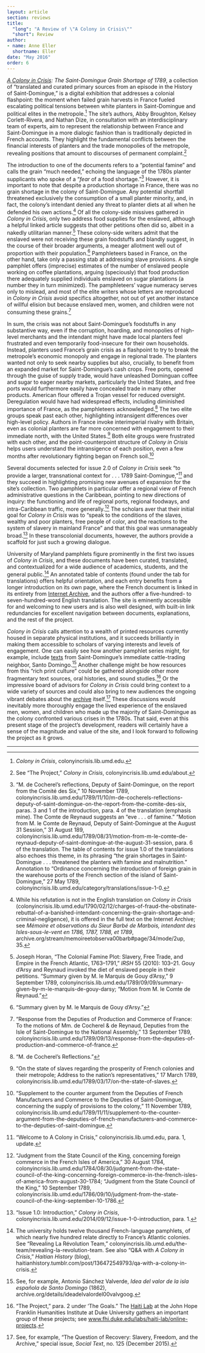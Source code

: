 ```yaml
---
layout: article
section: reviews
title: 
  "long": "A Review of \"A Colony in Crisis\""
  "short": Review
author: 
- name: Anne Eller
  shortname: Eller
date: "May 2016"
order: 6
---
```


[*A Colony in Crisis*](https://colonyincrisis.lib.umd.edu/)*: The
Saint-Domingue Grain Shortage of 1789*, a collection of “translated and
curated primary sources from an episode in the History of
Saint-Domingue,” is a digital exhibition that addresses a colonial
flashpoint: the moment when failed grain harvests in France fueled
escalating political tensions between white planters in Saint-Domingue
and political elites in the metropole.[^1] The site’s authors, Abby
Broughton, Kelsey Corlett-Rivera, and Nathan Dize, in consultation with
an interdisciplinary team of experts, aim to represent the relationship
between France and Saint-Domingue in a more dialogic fashion than is
traditionally depicted in French accounts. They highlight the
fundamental conflicts between the financial interests of planters and
the trade monopolies of the metropole, revealing positions that amount
to discourses of permanent complaint.[^2]

The introduction to one of the documents refers to a “potential famine”
and calls the grain “much needed,” echoing the language of the 1780s
planter supplicants who spoke of a “*fear* of a food shortage.”[^3]
However, it is important to note that despite a production shortage in
France, there was no grain shortage in the colony of Saint-Domingue. Any
potential shortfall threatened exclusively the consumption of a small
planter minority, and, in fact, the colony’s intendant denied any threat
to planter diets at all when he defended his own actions.[^4] Of all the
colony-side missives gathered in *Colony in Crisis*, only two address
food supplies for the enslaved, although a helpful linked article
suggests that other petitions often did so, albeit in a nakedly
utilitarian manner.[^5] These colony-side writers admit that the
enslaved were not receiving these grain foodstuffs and blandly suggest,
in the course of their broader arguments, a meager allotment well out of
proportion with their population.[^6] Pamphleteers based in France, on
the other hand, take only a passing stab at addressing slave provisions.
A single pamphlet offers (imprecise) estimates of the number of enslaved
people working on coffee plantations, arguing (speciously) that food
production there adequately supplied individuals enslaved on sugar
plantations (a number they in turn minimized). The pamphleteers’ vague
numeracy serves only to mislead, and most of the elite writers whose
letters are reproduced in *Colony in Crisis* avoid specifics altogether,
not out of yet another instance of willful elision but because enslaved
men, women, and children were not consuming these grains.[^7]

In sum, the crisis was not about Saint-Domingue’s foodstuffs in any
substantive way, even if the corruption, hoarding, and monopolies of
high-level merchants and the intendant might have made local planters
feel frustrated and even temporarily food-insecure for their own
households. Instead, planters used France’s grain crisis as a flashpoint
to try to break the metropole’s economic monopoly and engage in regional
trade. The planters wanted not only to seek nearby supplies but also,
crucially, to benefit from an expanded market for Saint-Domingue’s cash
crops. Free ports, opened through the guise of supply trade, would have
unleashed Dominguan coffee and sugar to eager nearby markets,
particularly the United States, and free ports would furthermore easily
have concealed trade in many other products. American flour offered a
Trojan vessel for reduced oversight. Deregulation would have had
widespread effects, including diminished importance of France, as the
pamphleteers acknowledged.[^8] The two elite groups speak past each
other, highlighting intransigent differences over high-level policy.
Authors in France invoke interimperial rivalry with Britain, even as
colonial planters are far more concerned with engagement to their
immediate north, with the United States.[^9] Both elite groups were
frustrated with each other, and the point-counterpoint structure of
*Colony in Crisis* helps users understand the intransigence of each
position, even a few months after revolutionary fighting began on French
soil.[^10]

Several documents selected for issue 2.0 of *Colony in Crisis* seek “to
provide a larger, transnational context for . . . 1789
Saint-Domingue,”[^11] and they succeed in highlighting promising new
avenues of expansion for the site’s collection. Two pamphlets in
particular offer a regional view of French administrative questions in
the Caribbean, pointing to new directions of inquiry: the functioning
and life of regional ports, regional foodways, and intra-Caribbean
traffic, more generally.[^12] The scholars aver that their initial goal
for *Colony in Crisis* was to “speak to the conditions of the slaves,
wealthy and poor planters, free people of color, and the reactions to
the system of slavery in mainland France” and that this goal was
unmanageably broad.[^13] In these transcolonial documents, however, the
authors provide a scaffold for just such a growing dialogue.

University of Maryland pamphlets figure prominently in the first two
issues of *Colony in Crisis*, and these documents have been curated,
translated, and contextualized for a wide audience of academics,
students, and the general public.[^14] An annotated table of contents
(found under the tab for translations) offers helpful orientation, and
each entry benefits from a longer introduction on its own page, where
the French document is linked in its entirety from [Internet
Archive](https://archive.org/index.php), and the authors offer a
five-hundred- to seven-hundred-word English translation. The site is
eminently accessible for and welcoming to new users and is also well
designed, with built-in link redundancies for excellent navigation
between documents, explanations, and the rest of the project.

*Colony in Crisis* calls attention to a wealth of printed resources
currently housed in separate physical institutions, and it succeeds
brilliantly in making them accessible to scholars of varying interests
and levels of engagement. One can easily see how another pamphlet series
might, for example, include
[texts](https://archive.org/details/ideadelvalordel00valvgoog) from
Saint-Domingue’s immediate cattle-trading neighbor, Santo Domingo.[^15]
Another challenge might be how resources from this “rich print culture”
could be gathered alongside other more fragmentary text sources, oral
histories, and sound studies.[^16] Or the impressive board of advisors
for *Colony in Crisis* could bring context to a wide variety of sources
and could also bring to new audiences the ongoing vibrant debates about
the [archive](http://socialtext.dukejournals.org/content/33/4_125.toc)
itself.[^17] These discussions would inevitably more thoroughly engage
the lived experience of the enslaved men, women, and children who made
up the majority of Saint-Domingue as the colony confronted various
crises in the 1780s. That said, even at this present stage of the
project’s development, readers will certainly have a sense of the
magnitude and value of the site, and I look forward to following the
project as it grows.

---

[^1]: *Colony in Crisis*, colonyincrisis.lib.umd.edu.

[^2]: See “The Project,” *Colony in Crisis*,
    colonyincrisis.lib.umd.edu/about.

[^3]: “M. de Cocherel’s reflections, Deputy of Saint-Domingue, on the
    report from the Comité des Six,” 10 November 1789,
    colonyincrisis.lib.umd.edu/1789/11/10/m-de-cocherels-reflections-deputy-of-saint-domingue-on-the-report-from-the-comite-des-six,
    paras. 3 and 1 of the introduction, para. 4 of the translation
    (emphasis mine). The Comte de Reynaud suggests an “eve . . . of
    famine.” “Motion from M. le Comte de Reynaud, Deputy of
    Saint-Domingue at the August 31 Session,” 31 August 189,
    colonyincrisis.lib.umd.edu/1789/08/31/motion-from-m-le-comte-de-reynaud-deputy-of-saint-domingue-at-the-august-31-session,
    para. 6 of the translation. The table of contents for issue 1.0 of
    the translations also echoes this theme, in its phrasing “the grain
    shortages in Saint-Domingue . . . threatened the planters with
    famine and malnutrition.” Annotation to “Ordinance concerning the
    introduction of foreign grain in the warehouse ports of the French
    section of the island of Saint-Domingue,” 27 May 1789,
    colonyincrisis.lib.umd.edu/category/translations/issue-1-0.

[^4]: While his refutation is not in the English translation on *Colony
    in Crisis*
    (colonyincrisis.lib.umd.edu/1790/02/12/charges-of-fraud-the-obstinate-rebuttal-of-a-banished-intendant-concerning-the-grain-shortage-and-criminal-negligence),
    it is offered in the full text on the Internet Archive; see *Mémoire
    et observations du Sieur Barbé de Marbois, intendant des
    Isles-sous-le-vent en 1786, 1787, 1788, et 1789*,
    archive.org/stream/memoireetobserva00barb\#page/34/mode/2up, 35.

[^5]: Joseph Horan, “The Colonial Famine Plot: Slavery, Free Trade, and
    Empire in the French Atlantic, 1763–1791,” *IRSH* 55 (2010): 103–21.
    Gouy d’Arsy and Reynaud invoked the diet of enslaved people in their
    petitions. “Summary given by M. le Marquis de Gouy d’Arsy,” 9
    September 1789,
    colonyincrisis.lib.umd.edu/1789/09/09/summary-given-by-m-le-marquis-de-gouy-darsy;
    “Motion from M. le Comte de Reynaud.”

[^6]: “Summary given by M. le Marquis de Gouy d’Arsy.”

[^7]: “Response from the Deputies of Production and Commerce of France:
    To the motions of Mm. de Cocherel & de Reynaud, Deputies from the
    Isle of Saint-Domingue to the National Assembly,” 13 September 1789,
    colonyincrisis.lib.umd.edu/1789/09/13/response-from-the-deputies-of-production-and-commerce-of-france.

[^8]: “M. de Cocherel’s Reflections.”

[^9]: “On the state of slaves regarding the prosperity of French
    colonies and their metropole; Address to the nation’s
    representatives,” 17 March 1789,
    colonyincrisis.lib.umd.edu/1789/03/17/on-the-state-of-slaves.

[^10]: “Supplement to the counter argument from the Deputies of French
    Manufacturers and Commerce to the Deputies of Saint-Domingue,
    concerning the supply of provisions to the colony,” 11 November
    1789,
    colonyincrisis.lib.umd.edu/1789/11/11/supplement-to-the-counter-argument-from-the-deputies-of-french-manufacturers-and-commerce-to-the-deputies-of-saint-domingue.

[^11]: “Welcome to A Colony in Crisis,” colonyincrisis.lib.umd.edu,
    para. 1, update.

[^12]: “Judgment from the State Council of the King, concerning foreign
    commerce in the French Isles of America,” 30 August 1784,
    colonyincrisis.lib.umd.edu/1784/08/30/judgment-from-the-state-council-of-the-king-concerning-foreign-commerce-in-the-french-isles-of-america-from-august-30-1784;
    “Judgment from the State Council of the King,” 10 September 1789,
    colonyincrisis.lib.umd.edu/1786/09/10/judgment-from-the-state-council-of-the-king-september-10-1786.

[^13]: “Issue 1.0: Introduction,” *Colony in Crisis*,
    colonyincrisis.lib.umd.edu/2014/09/12/issue-1-0-introduction, para.
    1.

[^14]: The university holds twelve thousand French-language pamphlets,
    of which nearly five hundred relate directly to France’s Atlantic
    colonies. See “Revealing La Révolution Team,”
    colonyincrisis.lib.umd.edu/the-team/revealing-la-revolution-team.
    See also “Q&A with *A Colony in Crisis*,” *Haitian History* (blog),
    haitianhistory.tumblr.com/post/136472549793/qa-with-a-colony-in-crisis.

[^15]: See, for example, Antonio Sánchez Valverde, *Idea del valor de la
    isla española de Santo Domingo* (1862),
    archive.org/details/ideadelvalordel00valvgoog.

[^16]: “The Project,” para. 2 under ‘The Goals.” The [Haiti
    Lab](http://www.fhi.duke.edu/labs/haiti-lab/online-projects) at the
    John Hope Franklin Humanities Institute at Duke University gathers
    an important group of these projects; see
    www.fhi.duke.edu/labs/haiti-lab/online-projects.

[^17]: See, for example, “The Question of Recovery: Slavery, Freedom,
    and the Archive,” special issue, *Social Text*, no. 125 (December
    2015).
